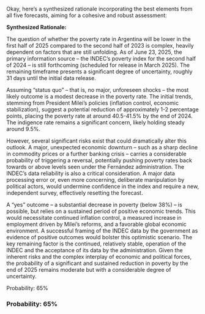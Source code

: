Okay, here’s a synthesized rationale incorporating the best elements from all five forecasts, aiming for a cohesive and robust assessment:

**Synthesized Rationale:**

The question of whether the poverty rate in Argentina will be lower in the first half of 2025 compared to the second half of 2023 is complex, heavily dependent on factors that are still unfolding. As of June 23, 2025, the primary information source – the INDEC’s poverty index for the second half of 2024 – is still forthcoming (scheduled for release in March 2025).  The remaining timeframe presents a significant degree of uncertainty, roughly 31 days until the initial data release.

Assuming “status quo” – that is, no major, unforeseen shocks – the most likely outcome is a modest decrease in the poverty rate.  The initial trends, stemming from President Milei’s policies (inflation control, economic stabilization), suggest a potential reduction of approximately 1-2 percentage points, placing the poverty rate at around 40.5-41.5% by the end of 2024. The indigence rate remains a significant concern, likely holding steady around 9.5%.

However, several significant risks exist that could dramatically alter this outlook. A major, unexpected economic downturn – such as a sharp decline in commodity prices or a further banking crisis – carries a considerable probability of triggering a reversal, potentially pushing poverty rates back towards or above levels seen under the Fernández administration. The INDEC’s data reliability is also a critical consideration. A major data processing error or, even more concerning, deliberate manipulation by political actors, would undermine confidence in the index and require a new, independent survey, effectively resetting the forecast.

A “yes” outcome – a substantial decrease in poverty (below 38%) – is possible, but relies on a sustained period of positive economic trends. This would necessitate continued inflation control, a measured increase in employment driven by Milei’s reforms, and a favorable global economic environment. A successful framing of the INDEC data by the government as evidence of positive outcomes would bolster this optimistic scenario. The key remaining factor is the continued, relatively stable, operation of the INDEC and the acceptance of its data by the administration.  Given the inherent risks and the complex interplay of economic and political forces, the probability of a significant and sustained reduction in poverty by the end of 2025 remains moderate but with a considerable degree of uncertainty.

Probability: 65%


### Probability: 65%